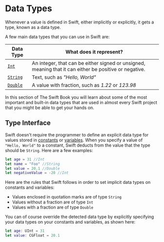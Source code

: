 # Data Types

Whenever a value is defined in Swift, either implicitly or explicitly, it gets a type, known as a data type.

A few main data types that you can use in Swift are:

| Data Type | What does it represent? |
| -- | -- |
| [`Int`](integer.md) | An integer, that can be either signed or unsigned, meaning that it can either be positive or negative. |
| [`String`](string.md) | Text, such as *"Hello, World"* |
| [`Double`](double.md) | A value with fraction, such as *1.22* or *123.98* |

In this section of The Swift Book you will learn about some of the most important and built-in data types that are used in almost every Swift project that you might be able to get your hands on.

## Type Interface

Swift doesn't require the programmer to define an explicit data type for values stored in [constants](chapters/constants.md) or [variables](chapters/variables.md). When you specify a value of `"Hello, World"` to a constant, Swift deducts from the value that the type should be `String`. Here are a few examples:

```swift
let age = 31 //Int
let name = "Foo" //String
let value = 20.1 //Double
let negativeValue = -20 //Int
```

Here are the rules that Swift follows in order to set implicit data types on constants and variables:

* Values enclosed in quotation marks are of type `String`
* Values without a fraction are of type `Int`
* Values with a fraction are of type `Double`

You can of course override the detected data type by explicitly specifying your data types on your constants and variables, as shown here:

```swift
let age: UInt = 31
let value: CGFloat = 20.1
```

